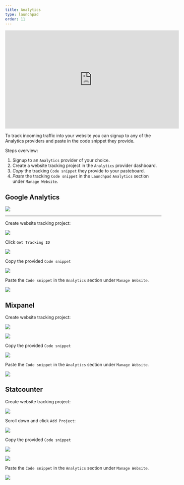 ```yaml
---
title: Analytics
type: launchpad
order: 11
---
```


<iframe width="560" height="315" src="https://www.youtube.com/embed/74B8ZM84Zvk" frameborder="0" allowfullscreen></iframe>

To track incoming traffic into your website you can signup to any of the Analytics providers and paste in the code snippet they provide.

Steps overview:

1. Signup to an `Analytics` provider of your choice.
2. Create a website tracking project in the `Analytics` provider dashboard.
3. *Copy* the tracking `Code snippet` they provide to your pasteboard.
4. *Paste* the tracking `Code snippet` in the `Launchpad` `Analytics` section under `Manage Website`.

## Google Analytics

![](/docs/images/launchpad/analytics/google/howto.gif)

---

Create website tracking project:

![](/docs/images/launchpad/analytics/google/1.png)

Click `Get Tracking ID`

![](/docs/images/launchpad/analytics/google/2.png)

Copy the provided `Code snippet`

![](/docs/images/launchpad/analytics/google/3.png)

Paste the `Code snippet` in the `Analytics` section under `Manage Website`.

![](/docs/images/launchpad/analytics/google/4.png)

## Mixpanel

Create website tracking project:

![](/docs/images/launchpad/analytics/mixpanel/1.jpg)

![](/docs/images/launchpad/analytics/mixpanel/2.jpg)

Copy the provided `Code snippet`

![](/docs/images/launchpad/analytics/mixpanel/3.jpg)

Paste the `Code snippet` in the `Analytics` section under `Manage Website`.

![](/docs/images/launchpad/analytics/mixpanel/4.png)

## Statcounter

Create website tracking project:

![](/docs/images/launchpad/analytics/statcounter/1.png)

Scroll down and click `Add Project`:

![](/docs/images/launchpad/analytics/statcounter/2.png)

Copy the provided `Code snippet`

![](/docs/images/launchpad/analytics/statcounter/3.png)

![](/docs/images/launchpad/analytics/statcounter/4.png)

Paste the `Code snippet` in the `Analytics` section under `Manage Website`.

![](/docs/images/launchpad/analytics/mixpanel/4.png)
